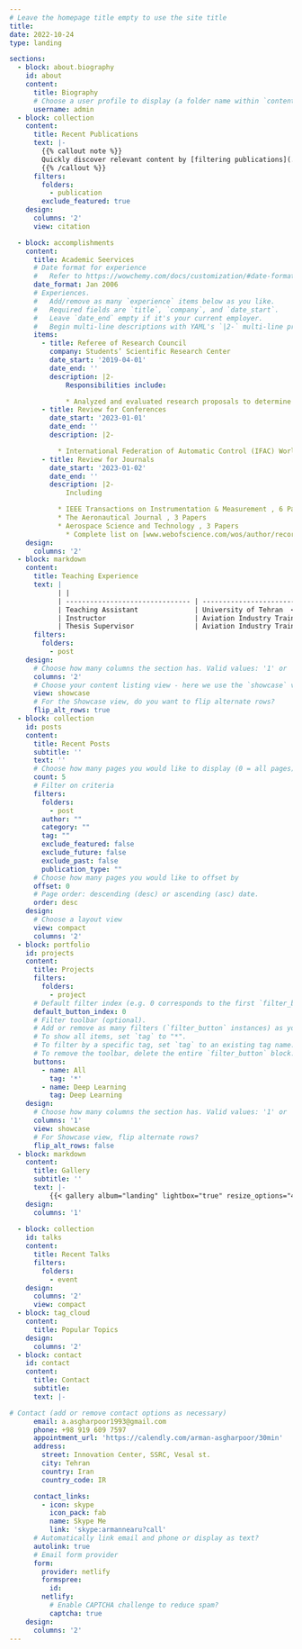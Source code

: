 ```yaml
---
# Leave the homepage title empty to use the site title
title:
date: 2022-10-24
type: landing

sections:
  - block: about.biography
    id: about
    content:
      title: Biography
      # Choose a user profile to display (a folder name within `content/authors/`)
      username: admin
  - block: collection
    content:
      title: Recent Publications
      text: |-
        {{% callout note %}}
        Quickly discover relevant content by [filtering publications](./publication/).
        {{% /callout %}}
      filters:
        folders:
          - publication
        exclude_featured: true
    design:
      columns: '2'
      view: citation

  - block: accomplishments
    content:
      title: Academic Seervices
      # Date format for experience
      #   Refer to https://wowchemy.com/docs/customization/#date-format
      date_format: Jan 2006
      # Experiences.
      #   Add/remove as many `experience` items below as you like.
      #   Required fields are `title`, `company`, and `date_start`.
      #   Leave `date_end` empty if it's your current employer.
      #   Begin multi-line descriptions with YAML's `|2-` multi-line prefix.
      items:
        - title: Referee of Research Council
          company: Students’ Scientific Research Center
          date_start: '2019-04-01'
          date_end: ''
          description: |2-
              Responsibilities include:

              * Analyzed and evaluated research proposals to determine if they are appropriate for funding
        - title: Review for Conferences
          date_start: '2023-01-01'
          date_end: ''
          description: |2-

            * International Federation of Automatic Control (IFAC) World Congress 2023, Yokohama, Japan+
        - title: Review for Journals
          date_start: '2023-01-02'
          date_end: ''
          description: |2-
              Including

            * IEEE Transactions on Instrumentation & Measurement , 6 Papers
            * The Aeronautical Journal , 3 Papers
            * Aerospace Science and Technology , 3 Papers
              * Complete list on [www.webofscience.com/wos/author/record/AEM-0212-2022](https://www.webofscience.com/wos/author/record/AEM-0212-2022)
    design:
      columns: '2'
  - block: markdown
    content:
      title: Teaching Experience
      text: | 
            | |
            | ------------------------------- | -------------------------------- | ----------------------- |
            | Teaching Assistant              | University of Tehran  </br> * Course: Fuzzy Logic (Graduate Level) </br> * Instructor: Dr. M.H. Sabour             | Fall 2022               |
            | Instructor                      | Aviation Industry Training Center </br> * 11 Courses taught on Electronics, Navigation, Aviation (Undergraduate)  | Sep. 2019 - Sep. 2021  |
            | Thesis Supervisor               | Aviation Industry Training Center </br> Supervised Theses </br> * Design and Implementation of a 3 Axis CNC Machine () </br> * Design and Implementation of Pulse Circuits Training Board () </br> * Design, Simulation, and Building of an Aircraft Fire Extinguishing System () </br> * Design and Implementation of Retractable Landing Gear () </br> * Design and Implementation of a CNC Hot Wire () |  </br>  </br> Spring 2021 - Fall 2021 </br> Fall 2020 - Fall 2021 </br> Spring 2020 - Fall 2020 </br> Fall 2019 - Spring 2020 </br> Fall 2019 - Spring 2020 |
      filters:
        folders:
          - post
    design:
      # Choose how many columns the section has. Valid values: '1' or '2'.
      columns: '2'
      # Choose your content listing view - here we use the `showcase` view
      view: showcase
      # For the Showcase view, do you want to flip alternate rows?
      flip_alt_rows: true
  - block: collection
    id: posts
    content:
      title: Recent Posts
      subtitle: ''
      text: ''
      # Choose how many pages you would like to display (0 = all pages)
      count: 5
      # Filter on criteria
      filters:
        folders:
          - post
        author: ""
        category: ""
        tag: ""
        exclude_featured: false
        exclude_future: false
        exclude_past: false
        publication_type: ""
      # Choose how many pages you would like to offset by
      offset: 0
      # Page order: descending (desc) or ascending (asc) date.
      order: desc
    design:
      # Choose a layout view
      view: compact
      columns: '2'
  - block: portfolio
    id: projects
    content:
      title: Projects
      filters:
        folders:
          - project
      # Default filter index (e.g. 0 corresponds to the first `filter_button` instance below).
      default_button_index: 0
      # Filter toolbar (optional).
      # Add or remove as many filters (`filter_button` instances) as you like.
      # To show all items, set `tag` to "*".
      # To filter by a specific tag, set `tag` to an existing tag name.
      # To remove the toolbar, delete the entire `filter_button` block.
      buttons:
        - name: All
          tag: '*'
        - name: Deep Learning
          tag: Deep Learning
    design:
      # Choose how many columns the section has. Valid values: '1' or '2'.
      columns: '1'
      view: showcase
      # For Showcase view, flip alternate rows?
      flip_alt_rows: false
  - block: markdown
    content:
      title: Gallery
      subtitle: ''
      text: |-
          {{< gallery album="landing" lightbox="true" resize_options="450x450" >}}
    design:
      columns: '1'
  
  - block: collection
    id: talks
    content:
      title: Recent Talks
      filters:
        folders:
          - event
    design:
      columns: '2'
      view: compact
  - block: tag_cloud
    content:
      title: Popular Topics
    design:
      columns: '2'
  - block: contact
    id: contact
    content:
      title: Contact
      subtitle:
      text: |-

# Contact (add or remove contact options as necessary)
      email: a.asgharpoor1993@gmail.com
      phone: +98 919 609 7597
      appointment_url: 'https://calendly.com/arman-asgharpoor/30min'
      address:
        street: Innovation Center, SSRC, Vesal st.
        city: Tehran
        country: Iran
        country_code: IR

      contact_links:
        - icon: skype
          icon_pack: fab
          name: Skype Me
          link: 'skype:armannearu?call'
      # Automatically link email and phone or display as text?
      autolink: true
      # Email form provider
      form:
        provider: netlify
        formspree:
          id:
        netlify:
          # Enable CAPTCHA challenge to reduce spam?
          captcha: true
    design:
      columns: '2'
---
```

